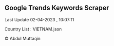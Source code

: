 

## Google Trends Keywords Scraper 
 
Last Update 02-04-2023 , 10:07:11

Country List :
VIETNAM.json



© Abdul Muttaqin 
